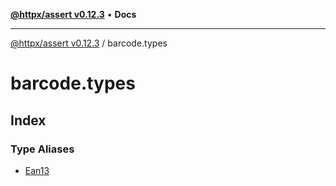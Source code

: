 [**@httpx/assert v0.12.3**](../README.md) • **Docs**

***

[@httpx/assert v0.12.3](../README.md) / barcode.types

# barcode.types

## Index

### Type Aliases

- [Ean13](type-aliases/Ean13.md)
